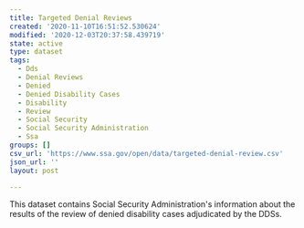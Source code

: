 ```yaml
---
title: Targeted Denial Reviews
created: '2020-11-10T16:51:52.530624'
modified: '2020-12-03T20:37:58.439719'
state: active
type: dataset
tags:
  - Dds
  - Denial Reviews
  - Denied
  - Denied Disability Cases
  - Disability
  - Review
  - Social Security
  - Social Security Administration
  - Ssa
groups: []
csv_url: 'https://www.ssa.gov/open/data/targeted-denial-review.csv'
json_url: ''
layout: post

---
```

This dataset contains Social Security Administration's information about the results of the review of denied disability cases adjudicated by the DDSs.
